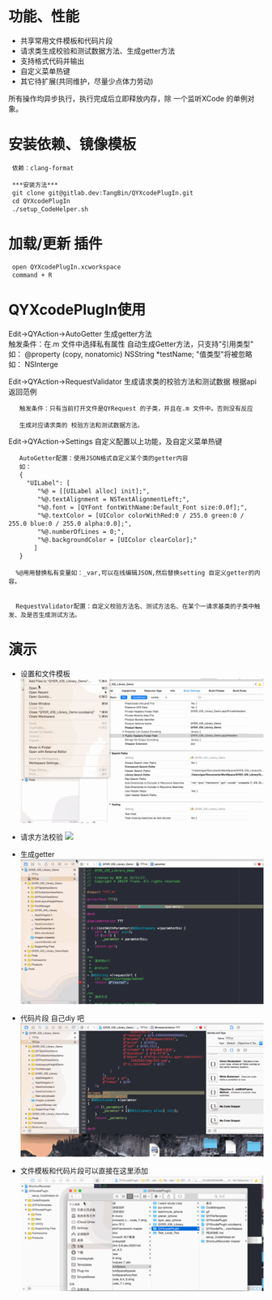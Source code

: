 # 功能、性能
*  共享常用文件模板和代码片段
*  请求类生成校验和测试数据方法、生成getter方法
*  支持格式代码并输出 
*  自定义菜单热键
*  其它待扩展(共同维护，尽量少点体力劳动)

 所有操作均异步执行，执行完成后立即释放内存，除 一个监听XCode 的单例对象。

# 安装依赖、镜像模板
     
     依赖：clang-format 
     
     ***安装方法***
     git clone git@gitlab.dev:TangBin/QYXcodePlugIn.git
     cd QYXcodePlugIn
     ./setup_CodeHelper.sh


#  加载/更新 插件

     open QYXcodePlugIn.xcworkspace
     command + R
 
#  QYXcodePlugIn使用

   Edit->QYAction->AutoGetter  生成getter方法   
      触发条件：在.m 文件中选择私有属性 
      自动生成Getter方法，只支持"引用类型" 如：
      @property (copy, nonatomic) NSString *testName;
      "值类型"将被忽略 如： NSInterge
      
  Edit->QYAction->RequestValidator   生成请求类的校验方法和测试数据 根据api返回范例
       
       触发条件：只有当前打开文件是QYRequest 的子类，并且在.m 文件中。否则没有反应
        
       生成对应请求类的 校验方法和测试数据方法。
       
  Edit->QYAction->Settings    自定义配置以上功能，及自定义菜单热键
 
       AutoGetter配置：使用JSON格式自定义某个类的getter内容
       如：
       {
         "UILabel": [
            "%@ = [[UILabel alloc] init];",
            "%@.textAlignment = NSTextAlignmentLeft;",
            "%@.font = [QYFont fontWithName:Default_Font size:0.0f];",
            "%@.textColor = [UIColor colorWithRed:0 / 255.0 green:0 / 255.0 blue:0 / 255.0 alpha:0.0];",
            "%@.numberOfLines = 0;",
            "%@.backgroundColor = [UIColor clearColor];"
           ]
       }
       
      %@用用替换私有变量如：_var,可以在线编辑JSON,然后替换setting 自定义getter的内容。
      
      
      RequestValidator配置：自定义校验方法名、测试方法名、在某个一请求基类的子类中触发、及是否生成测试方法。
      
# 演示
- 设置和文件模板
  ![](ys.gif)
 
- 请求方法校验
  ![](ys1.gif)
  
- 生成getter
  ![](ys2.gif)

- 代码片段 自己diy 吧
  ![](ys4.gif)
  
- 文件模板和代码片段可以直接在这里添加
  ![](ys5.gif)